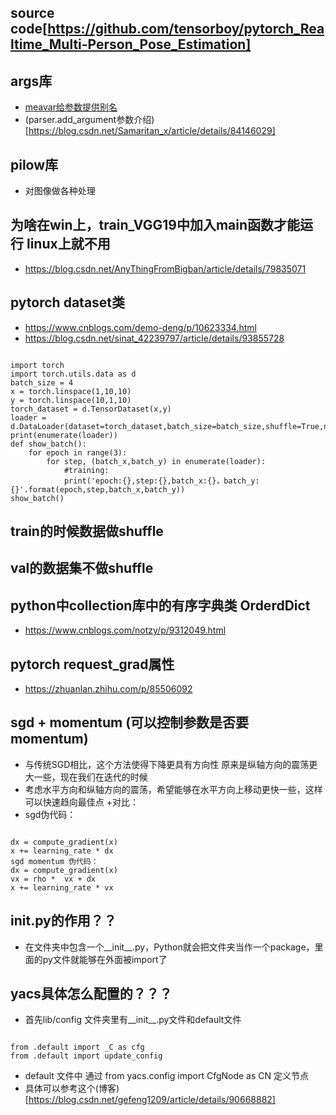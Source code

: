 ## source code[https://github.com/tensorboy/pytorch_Realtime_Multi-Person_Pose_Estimation]

## args库
+ [meavar给参数提供别名](https://blog.csdn.net/weixin_41803874/article/details/102586362)
+ (parser.add_argument参数介绍)[https://blog.csdn.net/Samaritan_x/article/details/84146029]
## pilow库
+ 对图像做各种处理

## 为啥在win上，train_VGG19中加入main函数才能运行 linux上就不用
+ https://blog.csdn.net/AnyThingFromBigban/article/details/79835071

## pytorch dataset类
+ https://www.cnblogs.com/demo-deng/p/10623334.html 
+ https://blog.csdn.net/sinat_42239797/article/details/93855728

<pre><code>
import torch
import torch.utils.data as d
batch_size = 4
x = torch.linspace(1,10,10)
y = torch.linspace(10,1,10)
torch_dataset = d.TensorDataset(x,y)
loader = d.DataLoader(dataset=torch_dataset,batch_size=batch_size,shuffle=True,num_workers=2,drop_last=True)
print(enumerate(loader))
def show_batch():
    for epoch in range(3):
        for step, (batch_x,batch_y) in enumerate(loader):
            #training:
            print('epoch:{},step:{},batch_x:{}，batch_y:{}'.format(epoch,step,batch_x,batch_y))
show_batch()
</code></pre>

## train的时候数据做shuffle
## val的数据集不做shuffle

## python中collection库中的有序字典类 OrderdDict
+ https://www.cnblogs.com/notzy/p/9312049.html

## pytorch request_grad属性
+ https://zhuanlan.zhihu.com/p/85506092

## sgd + momentum (可以控制参数是否要momentum)
+ 与传统SGD相比，这个方法使得下降更具有方向性 原来是纵轴方向的震荡更大一些，现在我们在迭代的时候
+ 考虑水平方向和纵轴方向的震荡，希望能够在水平方向上移动更快一些，这样可以快速趋向最佳点
+对比：
+ sgd伪代码：
<pre><code>
dx = compute_gradient(x)
x += learning_rate * dx 
sgd momentum 伪代码：
dx = compute_gradient(x)
vx = rho *  vx + dx 
x += learning_rate * vx 
</code></pre>

## __init__.py的作用？？
+ 在文件夹中包含一个__init__.py，Python就会把文件夹当作一个package，里面的py文件就能够在外面被import了

## yacs具体怎么配置的？？？
+ 首先lib/config 文件夹里有__init__.py文件和default文件
<pre><code>
from .default import _C as cfg
from .default import update_config
</code></pre>
+ default 文件中 通过 from yacs.config import CfgNode as CN 定义节点
+ 具体可以参考这个(博客)[https://blog.csdn.net/gefeng1209/article/details/90668882]

